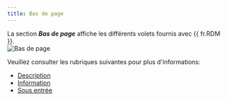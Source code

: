 ```yaml
---
title: Bas de page
---
```

La section ***Bas de page*** affiche les différents volets fournis avec {{ fr.RDM }}.  
![Bas de page](https://webdevolutions.azureedge.net/docs/fr/rdm/mac/clip4505.png) 

Veuillez consulter les rubriques suivantes pour plus d'informations:  

* [Description](/fr/rdm/mac/user-interface/footer/description/) 
* [Information](/fr/rdm/mac/user-interface/footer/information/) 
* [Sous entrée](/fr/rdm/mac/user-interface/footer/sub-connections/) 
